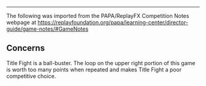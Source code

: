 ***
The following was imported from the PAPA/ReplayFX Competition Notes webpage at https://replayfoundation.org/papa/learning-center/director-guide/game-notes/#GameNotes
## Concerns
            
Title Fight is a ball-buster. The loop on the upper right portion of this game is worth too many points when repeated and makes Title Fight a poor competitive choice.
